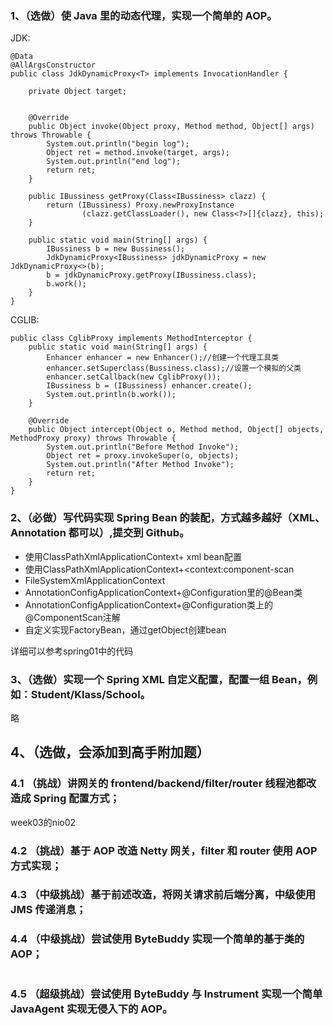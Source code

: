 ### 1、（选做）使 Java 里的动态代理，实现一个简单的 AOP。

JDK:

```
@Data
@AllArgsConstructor
public class JdkDynamicProxy<T> implements InvocationHandler {

    private Object target;


    @Override
    public Object invoke(Object proxy, Method method, Object[] args) throws Throwable {
        System.out.println("begin log");
        Object ret = method.invoke(target, args);
        System.out.println("end log");
        return ret;
    }

    public IBussiness getProxy(Class<IBussiness> clazz) {
        return (IBussiness) Proxy.newProxyInstance
                (clazz.getClassLoader(), new Class<?>[]{clazz}, this);
    }

    public static void main(String[] args) {
        IBussiness b = new Bussiness();
        JdkDynamicProxy<IBussiness> jdkDynamicProxy = new JdkDynamicProxy<>(b);
        b = jdkDynamicProxy.getProxy(IBussiness.class);
        b.work();
    }
}
```

CGLIB:

```
public class CglibProxy implements MethodInterceptor {
    public static void main(String[] args) {
        Enhancer enhancer = new Enhancer();//创建一个代理工具类
        enhancer.setSuperclass(Bussiness.class);//设置一个模拟的父类
        enhancer.setCallback(new CglibProxy());
        IBussiness b = (IBussiness) enhancer.create();
        System.out.println(b.work());
    }

    @Override
    public Object intercept(Object o, Method method, Object[] objects, MethodProxy proxy) throws Throwable {
        System.out.println("Before Method Invoke");
        Object ret = proxy.invokeSuper(o, objects);
        System.out.println("After Method Invoke");
        return ret;
    }
}
```



### 2、（必做）写代码实现 Spring Bean 的装配，方式越多越好（XML、Annotation 都可以）,提交到 Github。

* 使用ClassPathXmlApplicationContext+ xml bean配置
* 使用ClassPathXmlApplicationContext+<context:component-scan
* FileSystemXmlApplicationContext
* AnnotationConfigApplicationContext+@Configuration里的@Bean类
* AnnotationConfigApplicationContext+@Configuration类上的@ComponentScan注解
* 自定义实现FactoryBean，通过getObject创建bean

详细可以参考spring01中的代码

### 3、（选做）实现一个 Spring XML 自定义配置，配置一组 Bean，例如：Student/Klass/School。

略

## 4、（选做，会添加到高手附加题）

### 4.1 （挑战）讲网关的 frontend/backend/filter/router 线程池都改造成 Spring 配置方式；

week03的nio02

### 4.2 （挑战）基于 AOP 改造 Netty 网关，filter 和 router 使用 AOP 方式实现；



### 4.3 （中级挑战）基于前述改造，将网关请求前后端分离，中级使用 JMS 传递消息；



### 4.4 （中级挑战）尝试使用 ByteBuddy 实现一个简单的基于类的 AOP；

```

```



### 4.5 （超级挑战）尝试使用 ByteBuddy 与 Instrument 实现一个简单 JavaAgent 实现无侵入下的 AOP。  









